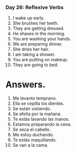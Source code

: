 

### Day 26: Reflexive Verbs
1. I wake up early.
2. She brushes her teeth.
3. They are getting dressed.
4. He shaves in the morning.
5. You are washing your hands.
6. We are preparing dinner.
7. She dries her hair.
8. I am taking a shower.
9. You are putting on makeup.
10. They are going to bed.

# Answers.
1. Me levanto temprano.
2. Ella se cepilla los dientes.
3. Se están vistiendo.
4. Se afeita por la mañana.
5. Te estás lavando las manos.
6. Estamos preparando la cena.
7. Se seca el cabello.
8. Me estoy duchando.
9. Te estás maquillando.
10. Se van a la cama.